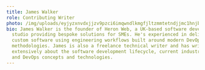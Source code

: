 ```yaml
---
title: James Walker
role: Contributing Writer
photo: /img/uploads/eyjyzxnvdxjjzv9pzci6imqwndlkmgfjltzmmtetndjjmc1hnjbkltcwmddhzdi2ndfhzsisinr5cguioijzdgf0awnfdxjsiiwidxjsijoiahr0chm6ly9kbc5haxj0ywjszs5jb20vlmf0dgfjag1lbnrzlzzkzjnkzdgxmtk1zdzimmu0zdnjzthhnji2ywu0mjk2lza3otq5mwizl2phbwvzlmpwzyj9.webp
bio: James Walker is the founder of Heron Web, a UK-based software development
  studio providing bespoke solutions for SMEs. He's experienced in delivering
  custom software using engineering workflows built around modern DevOps
  methodologies. James is also a freelance technical writer and has written
  extensively about the software development lifecycle, current industry trends,
  and DevOps concepts and technologies.
---
```

